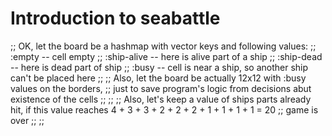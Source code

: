 # Introduction to seabattle

;;  OK, let the board be a hashmap with vector keys and following values:
;;       :empty -- cell empty
;;       :ship-alive -- here is alive part of a ship
;;       :ship-dead -- here is dead part of ship
;;       :busy -- cell is near a ship, so another ship can't be placed here
;;
;;  Also, let the board be actually 12x12 with :busy values on the borders,
;;  just to save program's logic from decisions abut existence of the cells
;;
;;
;;  Also, let's keep a value of ships parts already hit, if this value reaches 4 + 3 + 3 + 2 + 2 + 2 + 1 + 1 + 1 + 1 = 20
;;  game is over
;;
;;

